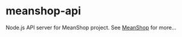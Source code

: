 # meanshop-api
Node.js API server for MeanShop project.
See [MeanShop](https://github.com/thirteendollars/MeanShop) for more...
